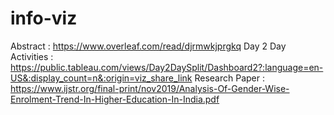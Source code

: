 # info-viz
Abstract : https://www.overleaf.com/read/djrmwkjprgkq
Day 2 Day Activities : https://public.tableau.com/views/Day2DaySplit/Dashboard2?:language=en-US&:display_count=n&:origin=viz_share_link
Research Paper : https://www.ijstr.org/final-print/nov2019/Analysis-Of-Gender-Wise-Enrolment-Trend-In-Higher-Education-In-India.pdf
